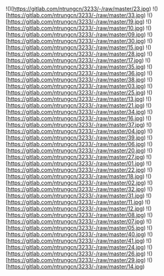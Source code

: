 !()[https://gitlab.com/ntrungcn/3233/-/raw/master/23.jpg)
!()[https://gitlab.com/ntrungcn/3233/-/raw/master/33.jpg)
!()[https://gitlab.com/ntrungcn/3233/-/raw/master/19.jpg)
!()[https://gitlab.com/ntrungcn/3233/-/raw/master/10.jpg)
!()[https://gitlab.com/ntrungcn/3233/-/raw/master/09.jpg)
!()[https://gitlab.com/ntrungcn/3233/-/raw/master/30.jpg)
!()[https://gitlab.com/ntrungcn/3233/-/raw/master/15.jpg)
!()[https://gitlab.com/ntrungcn/3233/-/raw/master/28.jpg)
!()[https://gitlab.com/ntrungcn/3233/-/raw/master/17.jpg)
!()[https://gitlab.com/ntrungcn/3233/-/raw/master/35.jpg)
!()[https://gitlab.com/ntrungcn/3233/-/raw/master/36.jpg)
!()[https://gitlab.com/ntrungcn/3233/-/raw/master/38.jpg)
!()[https://gitlab.com/ntrungcn/3233/-/raw/master/03.jpg)
!()[https://gitlab.com/ntrungcn/3233/-/raw/master/25.jpg)
!()[https://gitlab.com/ntrungcn/3233/-/raw/master/13.jpg)
!()[https://gitlab.com/ntrungcn/3233/-/raw/master/21.jpg)
!()[https://gitlab.com/ntrungcn/3233/-/raw/master/34.jpg)
!()[https://gitlab.com/ntrungcn/3233/-/raw/master/16.jpg)
!()[https://gitlab.com/ntrungcn/3233/-/raw/master/37.jpg)
!()[https://gitlab.com/ntrungcn/3233/-/raw/master/04.jpg)
!()[https://gitlab.com/ntrungcn/3233/-/raw/master/39.jpg)
!()[https://gitlab.com/ntrungcn/3233/-/raw/master/06.jpg)
!()[https://gitlab.com/ntrungcn/3233/-/raw/master/20.jpg)
!()[https://gitlab.com/ntrungcn/3233/-/raw/master/27.jpg)
!()[https://gitlab.com/ntrungcn/3233/-/raw/master/01.jpg)
!()[https://gitlab.com/ntrungcn/3233/-/raw/master/22.jpg)
!()[https://gitlab.com/ntrungcn/3233/-/raw/master/18.jpg)
!()[https://gitlab.com/ntrungcn/3233/-/raw/master/02.jpg)
!()[https://gitlab.com/ntrungcn/3233/-/raw/master/32.jpg)
!()[https://gitlab.com/ntrungcn/3233/-/raw/master/31.jpg)
!()[https://gitlab.com/ntrungcn/3233/-/raw/master/11.jpg)
!()[https://gitlab.com/ntrungcn/3233/-/raw/master/12.jpg)
!()[https://gitlab.com/ntrungcn/3233/-/raw/master/08.jpg)
!()[https://gitlab.com/ntrungcn/3233/-/raw/master/07.jpg)
!()[https://gitlab.com/ntrungcn/3233/-/raw/master/05.jpg)
!()[https://gitlab.com/ntrungcn/3233/-/raw/master/40.jpg)
!()[https://gitlab.com/ntrungcn/3233/-/raw/master/41.jpg)
!()[https://gitlab.com/ntrungcn/3233/-/raw/master/24.jpg)
!()[https://gitlab.com/ntrungcn/3233/-/raw/master/26.jpg)
!()[https://gitlab.com/ntrungcn/3233/-/raw/master/29.jpg)
!()[https://gitlab.com/ntrungcn/3233/-/raw/master/14.jpg)
